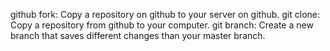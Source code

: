 github fork: Copy a repository on github to your server on github.
git clone: Copy a repository from github to your computer.
git branch: Create a new branch that saves different changes than your master branch. 
